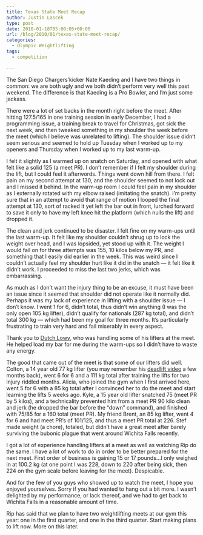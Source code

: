```yaml
---
title: Texas State Meet Recap
author: Justin Lascek
type: post
date: 2010-01-18T05:00:05+00:00
url: /blog/2010/01/texas-state-meet-recap/
categories:
  - Olympic Weightlifting
tags:
  - competition

---
```

The San Diego Chargers&rsquo;kicker Nate Kaeding and I have two things in common: we are both ugly and we both didn&rsquo;t perform very well this past weekend. The difference is that Kaeding is a Pro Bowler, and I&rsquo;m just some jackass.
  

  
There were a lot of set backs in the month right before the meet. After hitting 127.5/165 in one training session in early December, I had a programming issue, a training break to travel for Christmas, got sick the next week, and then tweaked something in my shoulder the week before the meet (which I believe was unrelated to lifting). The shoulder issue didn&rsquo;t seem serious and seemed to hold up Tuesday when I worked up to my openers and Thursday when I worked up to my last warm-up.
  

  
I felt it slightly as I warmed up on snatch on Saturday, and opened with what felt like a solid 125 (a meet PR). I don&rsquo;t remember if I felt my shoulder during the lift, but I could feel it afterwords. Things went down hill from there. I felt pain on my second attempt at 130, and the shoulder seemed to not lock out and I missed it behind. In the warm-up room I could feel pain in my shoulder as I externally rotated with my elbow raised (imitating the snatch). I&rsquo;m pretty sure that in an attempt to avoid that range of motion I looped the final attempt at 130, sort of racked it yet left the bar out in front, lurched forward to save it only to have my left knee hit the platform (which nulls the lift) and dropped it.
  

  
The clean and jerk continued to be disaster. I felt fine on my warm-ups until the last warm-up. It felt like my shoulder couldn&rsquo;t shrug up to lock the weight over head, and I was lopsided, yet stood up with it. The weight I would fail on for three attempts was 155, 10 kilos below my PR, and something that I easily did earlier in the week. This was weird since I couldn&rsquo;t actually feel my shoulder hurt like it did in the snatch &#8212; it felt like it didn&rsquo;t work. I proceeded to miss the last two jerks, which was embarrassing.
  

  
As much as I don&rsquo;t want the injury thing to be an excuse, it must have been an issue since it seemed that shoulder did not operate like it normally did. Perhaps it was my lack of experience in lifting with a shoulder issue &#8212; I don&rsquo;t know. I went 1 for 6, didn&rsquo;t total, thus didn&rsquo;t win anything (I was the only open 105 kg lifter), didn&rsquo;t qualify for nationals (287 kg total), and didn&rsquo;t total 300 kg &#8212; which had been my goal for three months. It&rsquo;s particularly frustrating to train very hard and fail miserably in every aspect.
  

  
Thank you to [Dutch Lowy][1], who was handling some of his lifters at the meet. He helped load my bar for me during the warm-ups so I didn&rsquo;t have to waste any energy.
  

  
The good that came out of the meet is that some of our lifters did well. Colton, a 14 year old 77 kg lifter (you may remember his [deadlift video][2] a few months back), went 6 for 6 and a 111 kg total after training the lifts for two injury riddled months. Alicia, who joined the gym when I first arrived here, went 5 for 6 with a 85 kg total after I convinced her to do the meet and start learning the lifts 5 weeks ago. Kyle, a 15 year old lifter snatched 75 (meet PR by 5 kilos), and a technicality prevented him from a meet PR 90 kilo clean and jerk (he dropped the bar before the &#8220;down&#8221; command), and finished with 75/85 for a 160 total (meet PR). My friend Brent, an 85 kg lifter, went 4 for 6 and had meet PR&rsquo;s of 101/125, and thus a meet PR total at 226. Stef made weight (a chore), totaled, but didn&rsquo;t have a great meet after barely surviving the bubonic plague that went around Wichita Falls recently.
  

  
I got a lot of experience handling lifters at a meet as well as watching Rip do the same. I have a lot of work to do in order to be better prepared for the next meet. First order of business is gaining 15 or 17 pounds&#8230;I only weighed in at 100.2 kg (at one point I was 228, down to 220 after being sick, then 224 on the gym scale before leaving for the meet). Despicable.
  

  
And for the few of you guys who showed up to watch the meet, I hope you enjoyed yourselves. Sorry if you had wanted to hang out a bit more. I wasn&rsquo;t delighted by my performance, or lack thereof, and we had to get back to Wichita Falls in a reasonable amount of time.
  

  
Rip has said that we plan to have two weightlifting meets at our gym this year: one in the first quarter, and one in the third quarter. Start making plans to lift now. More on this later.

 [1]: http://www.dutchlowy.com/blog/
 [2]: http://www.youtube.com/watch?v=px-JVpP3YqM
